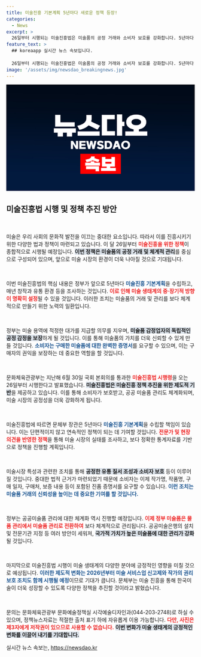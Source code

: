 ```yaml
---
title: 미술진흥 기본계획 5년마다 새로운 정책 등장!
categories:
  - News
excerpt: >
  26일부터 시행되는 미술진흥법은 미술품의 공정 거래와 소비자 보호를 강화합니다. 5년마다 기본계획을 수립해 체계적인 관리와 조사도 진행하니, 미술 시장의 새로운 전환점이 될 것입니다!
feature_text: >
  ## koreaapp 실시간 뉴스 속보입니다.

  26일부터 시행되는 미술진흥법은 미술품의 공정 거래와 소비자 보호를 강화합니다. 5년마다 기본계획을 수립해 체계적인 관리와 조사도 진행하니, 미술 시장의 새로운 전환점이 될 것입니다!
image: '/assets/img/newsdao_breakingnews.jpg'
---
```


<p><img src="/assets/img/newsdao_breakingnews.jpg" alt="koreaapp 속보" /></p>

<h2 data-ke-size="size26">미술진흥법 시행 및 정책 추진 방안</h2>

<p data-ke-size="size16">&nbsp;</p>

<p>미술은 우리 사회의 문화적 발전을 이끄는 중대한 요소입니다. 따라서 이를 진흥시키기 위한 다양한 법과 정책이 마련되고 있습니다. 이 달 26일부터 <b><span style="color: #ee2323;">미술진흥을 위한 정책</span></b>이 종합적으로 시행될 예정입니다. <b><span style="background-color: #21538527;">이번 정책은 미술품의 공정 거래 및 체계적 관리</span></b>를 중심으로 구성되어 있으며, 앞으로 미술 시장의 환경이 더욱 나아질 것으로 기대됩니다. </p>

<p data-ke-size="size16">&nbsp;</p>

<p>이번 미술진흥법의 핵심 내용은 정부가 앞으로 5년마다 <b><span style="color: #1a5490;">미술진흥 기본계획</span></b>을 수립하고, 매년 창작과 유통 환경 등을 조사하는 것입니다. <b><span style="color: #ee2323;">이로 인해 미술 생태계의 중·장기적 방향이 명확히 설정</span></b>될 수 있을 것입니다. 이러한 조치는 미술품의 거래 및 관리를 보다 체계적으로 만들기 위한 노력의 일환입니다.</p>

<p data-ke-size="size16">&nbsp;</p>

<p>정부는 미술 용역에 적정한 대가를 지급할 의무를 지우며, <b><span style="background-color: #21538527;">미술품 감정업자의 독립적인 공정 감정을 보장</span></b>하게 될 것입니다. 이를 통해 미술품의 가치를 더욱 신뢰할 수 있게 만들 것입니다. <b><span style="color: #1a5490;">소비자는 구매한 미술품에 대한 완벽한 증명서</span></b>를 요구할 수 있으며, 이는 구매자의 권익을 보장하는 데 중요한 역할을 할 것입니다.</p>

<p data-ke-size="size16">&nbsp;</p>

<p>문화체육관광부는 지난해 6월 30일 국회 본회의를 통과한 <b><span style="color: #ee2323;">미술진흥법 시행령</span></b>을 오는 26일부터 시행한다고 발표했습니다. <b><span style="background-color: #21538527;">미술진흥법은 미술진흥 정책 추진을 위한 제도적 기반</span></b>을 제공하고 있습니다. 이를 통해 소비자가 보호받고, 공공 미술품 관리도 체계화되며, 미술 시장의 공정성을 더욱 강화하게 됩니다.</p>

<p data-ke-size="size16">&nbsp;</p>

<p>미술진흥법에 따르면 문체부 장관은 5년마다 <b><span style="color: #1a5490;">미술진흥 기본계획</span></b>을 수립할 책임이 있습니다. 이는 단편적이지 않고 연속적인 정책이 되는 데 기여할 것입니다. <b><span style="color: #ee2323;">전문가 및 현장 의견을 반영한 정책</span></b>을 통해 미술 시장의 실태를 조사하고, 보다 정확한 통계자료를 기반으로 정책을 진행할 계획입니다.</p>

<p data-ke-size="size16">&nbsp;</p>

<p>미술시장 특성과 관련한 조치를 통해 <b><span style="background-color: #21538527;">공정한 유통 질서 조성과 소비자 보호</span></b> 등이 이루어질 것입니다. 중대한 법적 근거가 마련되었기 때문에 소비자는 이제 작가명, 작품명, 구매 일자, 구매처, 보증 내용 등이 포함된 진품 증명서를 요구할 수 있습니다. <b><span style="color: #1a5490;">이런 조치는 미술품 거래의 신뢰성을 높이는 데 중요한 기여를 할 것입니다.</span></b></p>

<p data-ke-size="size16">&nbsp;</p>

<p>정부는 공공미술품 관리에 대한 체계화 역시 진행할 예정입니다. <b><span style="color: #ee2323;">이제 정부 미술품은 물품 관리에서 미술품 관리로 전환하여</span></b> 보다 체계적으로 관리됩니다. 공공미술은행의 설치 및 전문기관 지정 등 여러 방안이 세워져, <b><span style="background-color: #21538527;">국가적 가치가 높은 미술품에 대한 관리가 강화</span></b>될 것입니다.</p>

<p data-ke-size="size16">&nbsp;</p>

<p>마지막으로 미술진흥법 시행이 미술 생태계의 다양한 분야에 긍정적인 영향을 미칠 것으로 예상됩니다. <b><span style="color: #1a5490;">이러한 제도적 변화는 2026년부터 미술 서비스업 신고제와 작가의 권리 보호 조치도 함께 시행될 예정</span></b>이므로 기대가 큽니다. 문체부는 미술 진흥을 통해 한국미술이 더욱 성장할 수 있도록 다양한 정책을 추진할 것이라고 밝혔습니다.</p>

<p data-ke-size="size16">&nbsp;</p>

<p>문의는 문화체육관광부 문화예술정책실 시각예술디자인과(044-203-2748)로 하실 수 있으며, 정책뉴스자료는 적절한 출처 표기 하에 자유롭게 이용 가능합니다. <b><span style="color: #ee2323;">다만, 사진은 제3자에게 저작권이 있으므로 사용할 수 없습니다.</span></b> <b><span style="background-color: #21538527;">이번 변화가 미술 생태계의 긍정적인 변화를 이끌어 내기를 기대합니다.</span></b></p>
실시간 뉴스 속보는, <a href="https://newsdao.kr" rel="dofollow">https://newsdao.kr</a>


